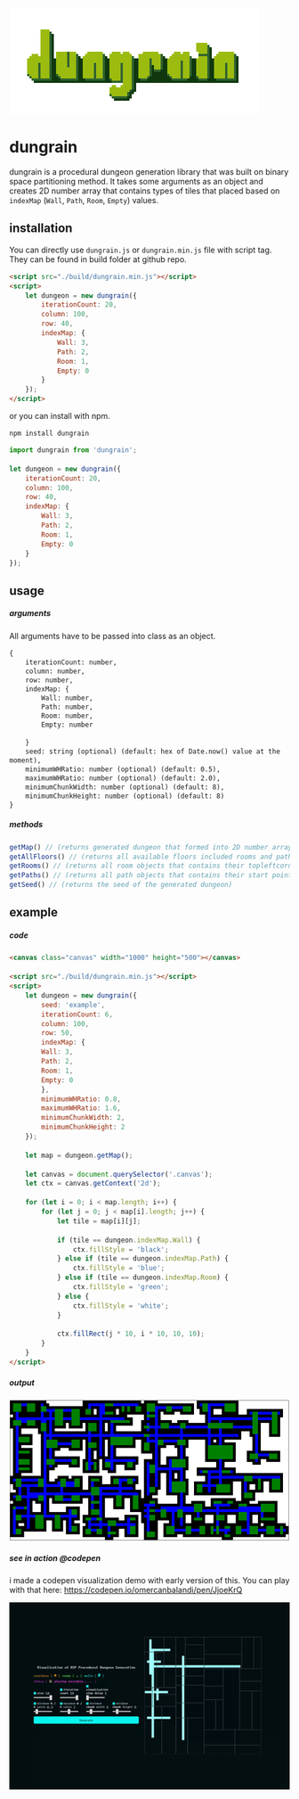 ![](https://raw.githubusercontent.com/obsfx/dungrain/master/media/logo.png)

# dungrain

dungrain is a procedural dungeon generation library that was built on binary space partitioning method. It takes some arguments as an object and creates 2D number array that contains types of tiles that placed based on `indexMap` (`Wall`, `Path`, `Room`, `Empty`) values.

## installation

You can directly use `dungrain.js` or `dungrain.min.js` file with script tag. They can be found in build folder at github repo.

```html
<script src="./build/dungrain.min.js"></script>
<script>
    let dungeon = new dungrain({
        iterationCount: 20,
        column: 100,
        row: 40,
        indexMap: {
            Wall: 3,
            Path: 2,
            Room: 1,
            Empty: 0
        }
    });
</script>
```

or you can install with npm.

```
npm install dungrain
```

```javascript
import dungrain from 'dungrain';

let dungeon = new dungrain({
    iterationCount: 20,
    column: 100,
    row: 40,
    indexMap: {
        Wall: 3,
        Path: 2,
        Room: 1,
        Empty: 0
    }
});
```

## usage

##### arguments

All arguments have to be passed into class as an object.

```
{
    iterationCount: number,
    column: number,
    row: number,
    indexMap: {
        Wall: number,
        Path: number,
        Room: number,
        Empty: number
        
    }
	seed: string (optional) (default: hex of Date.now() value at the moment),
	minimumWHRatio: number (optional) (default: 0.5),
	maximumWHRatio: number (optional) (default: 2.0),
	minimumChunkWidth: number (optional) (default: 8),
	minimumChunkHeight: number (optional) (default: 8)
} 
```

##### methods

```javascript
getMap() // (returns generated dungeon that formed into 2D number array)
getAllFloors() // (returns all available floors included rooms and paths)
getRooms() // (returns all room objects that contains their topleftcorner point and all available floors array)
getPaths() // (returns all path objects that contains their start point, all available floors array data, direction data (0: VERTICAL, 1: HORIZONTAL) and width value (represents the length of the path))
getSeed() // (returns the seed of the generated dungeon)
```



## example

##### code

```html
<canvas class="canvas" width="1000" height="500"></canvas>

<script src="./build/dungrain.min.js"></script>
<script>
	let dungeon = new dungrain({
    	seed: 'example',
        iterationCount: 6,
        column: 100,
        row: 50,
        indexMap: {
        Wall: 3,
        Path: 2,
        Room: 1,
        Empty: 0
        },
        minimumWHRatio: 0.8,
        maximumWHRatio: 1.6,
        minimumChunkWidth: 2,
        minimumChunkHeight: 2
	});

	let map = dungeon.getMap();

	let canvas = document.querySelector('.canvas');
    let ctx = canvas.getContext('2d');

	for (let i = 0; i < map.length; i++) {
    	for (let j = 0; j < map[i].length; j++) {
        	let tile = map[i][j];

			if (tile == dungeon.indexMap.Wall) {
            	ctx.fillStyle = 'black';
           	} else if (tile == dungeon.indexMap.Path) {
            	ctx.fillStyle = 'blue';
            } else if (tile == dungeon.indexMap.Room) { 
            	ctx.fillStyle = 'green';
            } else {
            	ctx.fillStyle = 'white';
            }

			ctx.fillRect(j * 10, i * 10, 10, 10);
        }
    }
</script>
```

##### output

![](https://raw.githubusercontent.com/obsfx/dungrain/master/media/example.png)



##### see in action @codepen

i made a codepen visualization demo with early version of this. You can play with that here: https://codepen.io/omercanbalandi/pen/JjoeKrQ

![](https://raw.githubusercontent.com/obsfx/dungrain/master/media/codepen.gif)